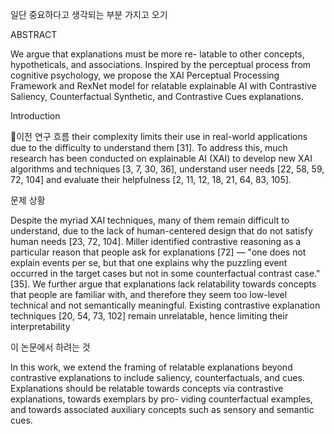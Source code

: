 일단 중요하다고 생각되는 부분 가지고 오기

ABSTRACT

We argue that explanations must be more re- latable to other concepts, hypotheticals, and associations. Inspired by the perceptual process from cognitive psychology, we propose the XAI Perceptual Processing Framework and RexNet model for relatable explainable AI with Contrastive Saliency, Counterfactual Synthetic, and Contrastive Cues explanations.

Introduction

이전 연구 흐름
their complexity limits their use in real-world applications due to the difficulty to understand them [31]. To address this, much research has been conducted on explainable AI (XAI) to develop new XAI algorithms and techniques [3, 7, 30, 36], understand user needs [22, 58, 59, 72, 104] and evaluate their helpfulness [2, 11, 12, 18, 21, 64, 83, 105].


문제 상황

Despite the myriad XAI techniques, many of them remain difficult to understand, due to the lack of human-centered design that do not satisfy human needs [23, 72, 104]. Miller identified contrastive reasoning as a particular reason that people ask for explanations [72] — "one does not explain events per se, but that one explains why the puzzling event occurred in the target cases but not in some counterfactual contrast case." [35]. We further argue that explanations lack relatability towards concepts that people are familiar with, and therefore they seem too low-level technical and not semantically meaningful. Existing contrastive explanation techniques [20, 54, 73, 102] remain unrelatable, hence limiting their interpretability

이 논문에서 하려는 것

In this work, we extend the framing of relatable explanations beyond contrastive explanations to include saliency, counterfactuals, and cues. Explanations should be relatable towards concepts via contrastive explanations, towards exemplars by pro- viding counterfactual examples, and towards associated auxiliary concepts such as sensory and semantic cues.


